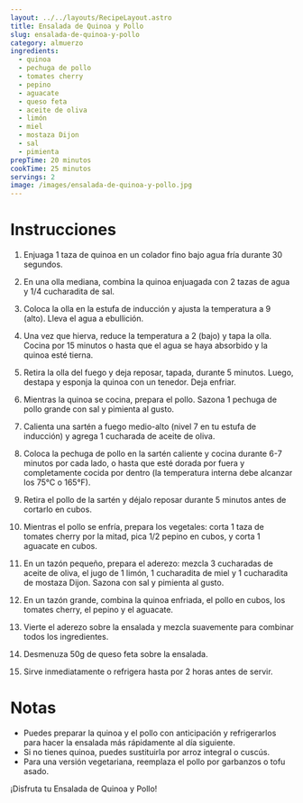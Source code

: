 ```yaml
---
layout: ../../layouts/RecipeLayout.astro
title: Ensalada de Quinoa y Pollo
slug: ensalada-de-quinoa-y-pollo
category: almuerzo
ingredients:
  - quinoa
  - pechuga de pollo
  - tomates cherry
  - pepino
  - aguacate
  - queso feta
  - aceite de oliva
  - limón
  - miel
  - mostaza Dijon
  - sal
  - pimienta
prepTime: 20 minutos
cookTime: 25 minutos
servings: 2
image: /images/ensalada-de-quinoa-y-pollo.jpg
---
```


# Instrucciones

1. Enjuaga 1 taza de quinoa en un colador fino bajo agua fría durante 30 segundos.

2. En una olla mediana, combina la quinoa enjuagada con 2 tazas de agua y 1/4 cucharadita de sal.

3. Coloca la olla en la estufa de inducción y ajusta la temperatura a 9 (alto). Lleva el agua a ebullición.

4. Una vez que hierva, reduce la temperatura a 2 (bajo) y tapa la olla. Cocina por 15 minutos o hasta que el agua se haya absorbido y la quinoa esté tierna.

5. Retira la olla del fuego y deja reposar, tapada, durante 5 minutos. Luego, destapa y esponja la quinoa con un tenedor. Deja enfriar.

6. Mientras la quinoa se cocina, prepara el pollo. Sazona 1 pechuga de pollo grande con sal y pimienta al gusto.

7. Calienta una sartén a fuego medio-alto (nivel 7 en tu estufa de inducción) y agrega 1 cucharada de aceite de oliva.

8. Coloca la pechuga de pollo en la sartén caliente y cocina durante 6-7 minutos por cada lado, o hasta que esté dorada por fuera y completamente cocida por dentro (la temperatura interna debe alcanzar los 75°C o 165°F).

9. Retira el pollo de la sartén y déjalo reposar durante 5 minutos antes de cortarlo en cubos.

10. Mientras el pollo se enfría, prepara los vegetales: corta 1 taza de tomates cherry por la mitad, pica 1/2 pepino en cubos, y corta 1 aguacate en cubos.

11. En un tazón pequeño, prepara el aderezo: mezcla 3 cucharadas de aceite de oliva, el jugo de 1 limón, 1 cucharadita de miel y 1 cucharadita de mostaza Dijon. Sazona con sal y pimienta al gusto.

12. En un tazón grande, combina la quinoa enfriada, el pollo en cubos, los tomates cherry, el pepino y el aguacate.

13. Vierte el aderezo sobre la ensalada y mezcla suavemente para combinar todos los ingredientes.

14. Desmenuza 50g de queso feta sobre la ensalada.

15. Sirve inmediatamente o refrigera hasta por 2 horas antes de servir.

# Notas

- Puedes preparar la quinoa y el pollo con anticipación y refrigerarlos para hacer la ensalada más rápidamente al día siguiente.
- Si no tienes quinoa, puedes sustituirla por arroz integral o cuscús.
- Para una versión vegetariana, reemplaza el pollo por garbanzos o tofu asado.

¡Disfruta tu Ensalada de Quinoa y Pollo!
